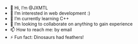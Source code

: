 - 👋 Hi, I’m @JXMTL
- 👀 I’m interested in web development :)
- 🌱 I’m currently learning C++
- 💞️ I’m looking to collaborate on anything to gain experience
- 📫 How to reach me: by email
- ⚡ Fun fact: Dinosaurs had feathers!

<!---
JXMTL/JXMTL is a ✨ special ✨ repository because its `README.md` (this file) appears on your GitHub profile.
You can click the Preview link to take a look at your changes.
--->
